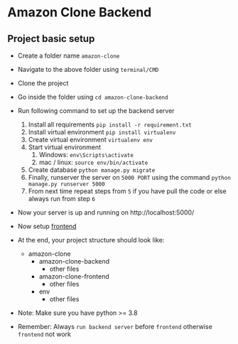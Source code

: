 # Amazon Clone Backend

## Project basic setup
- Create a folder name `amazon-clone`
- Navigate to the above folder using `terminal/CMD`
- Clone the project
- Go inside the folder using `cd amazon-clone-backend`
- Run following command to set up the backend server
    1) Install all requirements `pip install -r requirement.txt`
    2) Install virtual environment `pip install virtualenv`
    3) Create virtual environment `virtualenv env`
    4) Start virtual environment
        1) Windows: `env\Scripts\activate`
        2) mac / linux: `source env/bin/activate`
    5) Create database `python manage.py migrate`
    6) Finally, runserver the server on `5000 PORT` using the command `python manage.py runserver 5000`
    7) From next time repeat steps from `5` if you have pull the code or else always run from step `6`
    
- Now your server is up and running on http://localhost:5000/
- Now setup [frontend](https://github.com/KaranRohra/amazon-clone-frontend/)
  
- At the end, your project structure should look like:
    - amazon-clone
        - amazon-clone-backend
            - other files
        - amazon-clone-frontend
            - other files
        - env
            - other files
    
- Note: Make sure you have python >= 3.8
- Remember: Always `run backend server` before `frontend` otherwise `frontend` not work